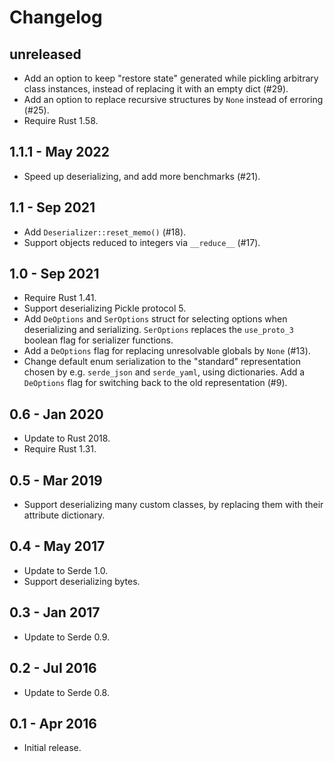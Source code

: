 # Changelog

## unreleased

- Add an option to keep "restore state" generated while pickling
  arbitrary class instances, instead of replacing it with an empty dict
  (#29).
- Add an option to replace recursive structures by `None` instead of
  erroring (#25).
- Require Rust 1.58.

## 1.1.1 - May 2022

- Speed up deserializing, and add more benchmarks (#21).

## 1.1 - Sep 2021

- Add `Deserializer::reset_memo()` (#18).
- Support objects reduced to integers via `__reduce__` (#17).

## 1.0 - Sep 2021

- Require Rust 1.41.
- Support deserializing Pickle protocol 5.
- Add `DeOptions` and `SerOptions` struct for selecting options when
  deserializing and serializing.  `SerOptions` replaces the `use_proto_3`
  boolean flag for serializer functions.
- Add a `DeOptions` flag for replacing unresolvable globals by `None` (#13).
- Change default enum serialization to the "standard" representation chosen by
  e.g. `serde_json` and `serde_yaml`, using dictionaries. Add a `DeOptions`
  flag for switching back to the old representation (#9).

## 0.6 - Jan 2020

- Update to Rust 2018.
- Require Rust 1.31.

## 0.5 - Mar 2019

- Support deserializing many custom classes, by replacing them with their
  attribute dictionary.

## 0.4 - May 2017

- Update to Serde 1.0.
- Support deserializing bytes.

## 0.3 - Jan 2017

- Update to Serde 0.9.

## 0.2 - Jul 2016

- Update to Serde 0.8.

## 0.1 - Apr 2016

- Initial release.
